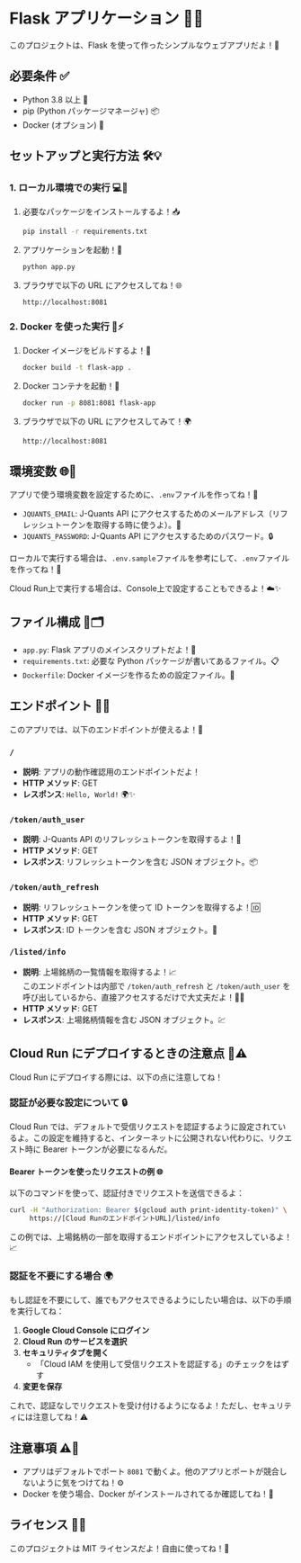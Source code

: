 # Flask アプリケーション 🚀✨

このプロジェクトは、Flask を使って作ったシンプルなウェブアプリだよ！🌟

## 必要条件 ✅

- Python 3.8 以上 🐍
- pip (Python パッケージマネージャ) 📦
- Docker (オプション) 🐳

## セットアップと実行方法 🛠️💡

### 1. ローカル環境での実行 💻🎉

1. 必要なパッケージをインストールするよ！📥
   ```bash
   pip install -r requirements.txt
   ```

2. アプリケーションを起動！🚀
   ```bash
   python app.py
   ```

3. ブラウザで以下の URL にアクセスしてね！🌐
   ```
   http://localhost:8081
   ```

### 2. Docker を使った実行 🐋⚡

1. Docker イメージをビルドするよ！🔨
   ```bash
   docker build -t flask-app .
   ```

2. Docker コンテナを起動！🎯
   ```bash
   docker run -p 8081:8081 flask-app
   ```

3. ブラウザで以下の URL にアクセスしてみて！🌍
   ```
   http://localhost:8081
   ```

## 環境変数 🌐🔧

アプリで使う環境変数を設定するために、`.env`ファイルを作ってね！📝

- `JQUANTS_EMAIL`: J-Quants API にアクセスするためのメールアドレス（リフレッシュトークンを取得する時に使うよ）。📧
- `JQUANTS_PASSWORD`: J-Quants API にアクセスするためのパスワード。🔒

ローカルで実行する場合は、`.env.sample`ファイルを参考にして、`.env`ファイルを作ってね！📄

Cloud Run上で実行する場合は、Console上で設定することもできるよ！☁️✨

## ファイル構成 📂🗂️

- `app.py`: Flask アプリのメインスクリプトだよ！📝
- `requirements.txt`: 必要な Python パッケージが書いてあるファイル。📋
- `Dockerfile`: Docker イメージを作るための設定ファイル。🐋

## エンドポイント 🌟🔗

このアプリでは、以下のエンドポイントが使えるよ！🎉

### `/`
- **説明**: アプリの動作確認用のエンドポイントだよ！
- **HTTP メソッド**: GET
- **レスポンス**: `Hello, World!` 🌍✨

### `/token/auth_user`
- **説明**: J-Quants API のリフレッシュトークンを取得するよ！🔑
- **HTTP メソッド**: GET
- **レスポンス**: リフレッシュトークンを含む JSON オブジェクト。📦

### `/token/auth_refresh`
- **説明**: リフレッシュトークンを使って ID トークンを取得するよ！🆔
- **HTTP メソッド**: GET
- **レスポンス**: ID トークンを含む JSON オブジェクト。📄

### `/listed/info`
- **説明**: 上場銘柄の一覧情報を取得するよ！📈  
  このエンドポイントは内部で `/token/auth_refresh` と `/token/auth_user` を呼び出しているから、直接アクセスするだけで大丈夫だよ！🔄✨
- **HTTP メソッド**: GET
- **レスポンス**: 上場銘柄情報を含む JSON オブジェクト。💹

## Cloud Run にデプロイするときの注意点 🚀⚠️

Cloud Run にデプロイする際には、以下の点に注意してね！

### 認証が必要な設定について 🔒

Cloud Run では、デフォルトで受信リクエストを認証するように設定されているよ。この設定を維持すると、インターネットに公開されない代わりに、リクエスト時に Bearer トークンが必要になるんだ。

#### Bearer トークンを使ったリクエストの例 🌐

以下のコマンドを使って、認証付きでリクエストを送信できるよ：

```bash
curl -H "Authorization: Bearer $(gcloud auth print-identity-token)" \
     https://[Cloud RunのエンドポイントURL]/listed/info
```

この例では、上場銘柄の一部を取得するエンドポイントにアクセスしているよ！📈

### 認証を不要にする場合 🌍

もし認証を不要にして、誰でもアクセスできるようにしたい場合は、以下の手順を実行してね：

1. **Google Cloud Console にログイン**
2. **Cloud Run のサービスを選択**
3. **セキュリティタブを開く**
   - 「Cloud IAM を使用して受信リクエストを認証する」のチェックをはずす
4. **変更を保存**

これで、認証なしでリクエストを受け付けるようになるよ！ただし、セキュリティには注意してね！⚠️

## 注意事項 ⚠️🚨

- アプリはデフォルトでポート `8081` で動くよ。他のアプリとポートが競合しないように気をつけてね！⚙️
- Docker を使う場合、Docker がインストールされてるか確認してね！🐳

## ライセンス 📜✨

このプロジェクトは MIT ライセンスだよ！自由に使ってね！🎉